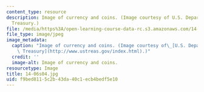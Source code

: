 ```yaml
---
content_type: resource
description: Image of currency and coins. (Image courtesy of U.S. Department of the
  Treasury.)
file: /media/https%3A/open-learning-course-data-rc.s3.amazonaws.com/14-06-intermediate-macroeconomic-theory-spring-2004/f9bed8115c2b43da40c1ecb4bedf5e10_14-06s04.jpg
file_type: image/jpeg
image_metadata:
  caption: "Image of currency and coins. (Image courtesy of\_[U.S. Department of the\
    \ Treasury](http://www.ustreas.gov/index.html).)"
  credit: ''
  image-alt: Image of currency and coins.
resourcetype: Image
title: 14-06s04.jpg
uid: f9bed811-5c2b-43da-40c1-ecb4bedf5e10
---
```


